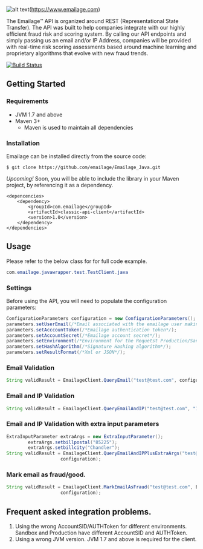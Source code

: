 [logo]: https://www.emailage.com/wp-content/uploads/2018/01/logo-dark.svg "Emailage Logo"

![alt text][logo](https://www.emailage.com)

The Emailage&#8482; API is organized around REST (Representational State Transfer). The API was built to help companies integrate with our highly efficient fraud risk and scoring system. By calling our API endpoints and simply passing us an email and/or IP Address, companies will be provided with real-time risk scoring assessments based around machine learning and proprietary algorithms that evolve with new fraud trends.

[![Build Status](https://eateam.visualstudio.com/Emailage%20Code/_apis/build/status/Github/Emailage_Java%20(master)?branchName=feature/update_build)](https://eateam.visualstudio.com/Emailage%20Code/_build/latest?definitionId=634&branchName=feature/update_build)

## Getting Started

### Requirements

* JVM 1.7 and above
* Maven 3+
    * Maven is used to maintain all dependencies

### Installation

Emailage can be installed directly from the source code:

```
$ git clone https://github.com/emailage/Emailage_Java.git
```

*Upcoming!*
Soon, you will be able to include the library in your Maven project, by referencing it as a dependency.

```
<depencencies>
    <dependency>
        <groupId>com.emailage</groupId>
        <artifactId>classic-api-client</artifactId>
        <version>1.0</version>
    </dependency>
</dependencies>
```

## Usage

Please refer to the below class for for full code example.

```Java
com.emailage.javawrapper.test.TestClient.java
```

### Settings

Before using the API, you will need to populate the configuration parameters:

```Java
ConfigurationParameters configuration = new ConfigurationParameters();
parameters.setUserEmail(/*Email associated with the emailage user making the request*/);
parameters.setAcccountToken(/*Emailage authentication token*/);
parameters.setAccountSecret(/*Emailage account secret*/);
parameters.setEnvironment(/*Environment for the Requetst Production/Sandbox*/);
parameters.setHashAlgorithm(/*Signature Hashing algorithm*/);
parameters.setResultFormat(/*Xml or JSON*/);
```

### Email Validation

```Java
String validResult = EmailageClient.QueryEmail("test@test.com", configuration);
```
### Email and IP Validation

```Java
String validResult = EmailageClient.QueryEmailAndIP("test@test.com", "147.12.12.13", configuration);
```

### Email and IP Validation with extra input parameters

```Java
ExtraInputParameter extraArgs = new ExtraInputParameter();
		extraArgs.setbillpostal("85225");
		extraArgs.setbillcity("Chandler");
String validResult = EmailageClient.QueryEmailAndIPPlusExtraArgs("test@test.com", "147.12.12.13", extraArgs,
					configuration);
```
### Mark email as fraud/good.

```Java
String validResult = EmailageClient.MarkEmailAsFraud("test@test.com", Enums.FraudFlag.Fraud, Enums.FraudType.Good,
					configuration);
```

## Frequent asked integration problems.

1. Using the wrong AccountSID/AUTHToken for different environments. Sandbox and Production have different AccountSID and AUTHToken.
2. Using a wrong JVM version. JVM 1.7 and above is required for the client.


